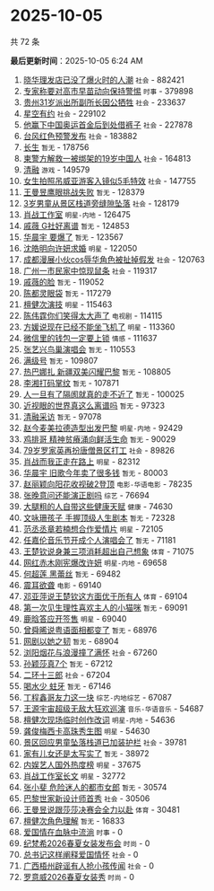 # 2025-10-05

共 72 条


<!-- BEGIN -->

**最后更新时间**：2025-10-05 6:24 AM
1. [晓华理发店已没了爆火时的人潮](https://m.weibo.cn/search?containerid=100103type%3D1%26t%3D10%26q%3D%23%E6%99%93%E5%8D%8E%E7%90%86%E5%8F%91%E5%BA%97%E5%B7%B2%E6%B2%A1%E4%BA%86%E7%88%86%E7%81%AB%E6%97%B6%E7%9A%84%E4%BA%BA%E6%BD%AE%23&stream_entry_id=31&isnewpage=1&extparam=seat%3D1%26q%3D%2523%25E6%2599%2593%25E5%258D%258E%25E7%2590%2586%25E5%258F%2591%25E5%25BA%2597%25E5%25B7%25B2%25E6%25B2%25A1%25E4%25BA%2586%25E7%2588%2586%25E7%2581%25AB%25E6%2597%25B6%25E7%259A%2584%25E4%25BA%25BA%25E6%25BD%25AE%2523%26realpos%3D1%26stream_entry_id%3D31%26pos%3D0%26flag%3D2%26filter_type%3Drealtimehot%26c_type%3D31%26lcate%3D5001%26band_rank%3D1%26cate%3D5001%26dgr%3D0%26display_time%3D1759595438%26pre_seqid%3D17595954389320236136401) `社会` - 882421
2. [专家称要对高市早苗动向保持警惕](https://m.weibo.cn/search?containerid=100103type%3D1%26t%3D10%26q%3D%23%E4%B8%93%E5%AE%B6%E7%A7%B0%E8%A6%81%E5%AF%B9%E9%AB%98%E5%B8%82%E6%97%A9%E8%8B%97%E5%8A%A8%E5%90%91%E4%BF%9D%E6%8C%81%E8%AD%A6%E6%83%95%23&stream_entry_id=31&isnewpage=1&extparam=seat%3D1%26q%3D%2523%25E4%25B8%2593%25E5%25AE%25B6%25E7%25A7%25B0%25E8%25A6%2581%25E5%25AF%25B9%25E9%25AB%2598%25E5%25B8%2582%25E6%2597%25A9%25E8%258B%2597%25E5%258A%25A8%25E5%2590%2591%25E4%25BF%259D%25E6%258C%2581%25E8%25AD%25A6%25E6%2583%2595%2523%26realpos%3D27%26stream_entry_id%3D31%26pos%3D27%26flag%3D0%26filter_type%3Drealtimehot%26c_type%3D31%26lcate%3D5001%26band_rank%3D27%26cate%3D5001%26dgr%3D0%26display_time%3D1759595438%26pre_seqid%3D17595954389320236136401) `时事` - 379898
3. [贵州31岁派出所副所长因公牺牲](https://m.weibo.cn/search?containerid=100103type%3D1%26t%3D10%26q%3D%23%E8%B4%B5%E5%B7%9E31%E5%B2%81%E6%B4%BE%E5%87%BA%E6%89%80%E5%89%AF%E6%89%80%E9%95%BF%E5%9B%A0%E5%85%AC%E7%89%BA%E7%89%B2%23&stream_entry_id=31&isnewpage=1&extparam=seat%3D1%26q%3D%2523%25E8%25B4%25B5%25E5%25B7%259E31%25E5%25B2%2581%25E6%25B4%25BE%25E5%2587%25BA%25E6%2589%2580%25E5%2589%25AF%25E6%2589%2580%25E9%2595%25BF%25E5%259B%25A0%25E5%2585%25AC%25E7%2589%25BA%25E7%2589%25B2%2523%26realpos%3D2%26stream_entry_id%3D31%26pos%3D1%26flag%3D0%26filter_type%3Drealtimehot%26c_type%3D31%26lcate%3D5001%26band_rank%3D2%26cate%3D5001%26dgr%3D0%26display_time%3D1759595438%26pre_seqid%3D17595954389320236136401) `社会` - 233637
4. [星空有约](https://m.weibo.cn/search?containerid=100103type%3D1%26t%3D10%26q%3D%23%E6%98%9F%E7%A9%BA%E6%9C%89%E7%BA%A6%23&stream_entry_id=31&isnewpage=1&extparam=seat%3D1%26q%3D%2523%25E6%2598%259F%25E7%25A9%25BA%25E6%259C%2589%25E7%25BA%25A6%2523%26realpos%3D3%26stream_entry_id%3D31%26pos%3D2%26flag%3D0%26filter_type%3Drealtimehot%26c_type%3D31%26lcate%3D5001%26band_rank%3D3%26cate%3D5001%26dgr%3D0%26display_time%3D1759595438%26pre_seqid%3D17595954389320236136401) `社会` - 229102
5. [他赢下中国奥运首金后到处借裤子](https://m.weibo.cn/search?containerid=100103type%3D1%26t%3D10%26q%3D%23%E4%BB%96%E8%B5%A2%E4%B8%8B%E4%B8%AD%E5%9B%BD%E5%A5%A5%E8%BF%90%E9%A6%96%E9%87%91%E5%90%8E%E5%88%B0%E5%A4%84%E5%80%9F%E8%A3%A4%E5%AD%90%23&stream_entry_id=31&isnewpage=1&extparam=seat%3D1%26q%3D%2523%25E4%25BB%2596%25E8%25B5%25A2%25E4%25B8%258B%25E4%25B8%25AD%25E5%259B%25BD%25E5%25A5%25A5%25E8%25BF%2590%25E9%25A6%2596%25E9%2587%2591%25E5%2590%258E%25E5%2588%25B0%25E5%25A4%2584%25E5%2580%259F%25E8%25A3%25A4%25E5%25AD%2590%2523%26realpos%3D4%26stream_entry_id%3D31%26pos%3D3%26flag%3D0%26filter_type%3Drealtimehot%26c_type%3D31%26lcate%3D5001%26band_rank%3D4%26cate%3D5001%26dgr%3D0%26display_time%3D1759595438%26pre_seqid%3D17595954389320236136401) `社会` - 227878
6. [台风红色预警发布](https://m.weibo.cn/search?containerid=100103type%3D1%26t%3D10%26q%3D%23%E5%8F%B0%E9%A3%8E%E7%BA%A2%E8%89%B2%E9%A2%84%E8%AD%A6%E5%8F%91%E5%B8%83%23&stream_entry_id=31&isnewpage=1&extparam=seat%3D1%26q%3D%2523%25E5%258F%25B0%25E9%25A3%258E%25E7%25BA%25A2%25E8%2589%25B2%25E9%25A2%2584%25E8%25AD%25A6%25E5%258F%2591%25E5%25B8%2583%2523%26realpos%3D5%26stream_entry_id%3D31%26pos%3D4%26flag%3D0%26filter_type%3Drealtimehot%26c_type%3D31%26lcate%3D5001%26band_rank%3D5%26cate%3D5001%26dgr%3D0%26display_time%3D1759595438%26pre_seqid%3D17595954389320236136401) `社会` - 183882
7. [长生](https://m.weibo.cn/search?containerid=100103type%3D1%26t%3D10%26q%3D%E9%95%BF%E7%94%9F&stream_entry_id=31&isnewpage=1&extparam=seat%3D1%26q%3D%25E9%2595%25BF%25E7%2594%259F%26realpos%3D6%26stream_entry_id%3D31%26pos%3D5%26flag%3D0%26filter_type%3Drealtimehot%26c_type%3D31%26lcate%3D5001%26band_rank%3D6%26cate%3D5001%26dgr%3D0%26display_time%3D1759595438%26pre_seqid%3D17595954389320236136401) `暂无` - 178756
8. [柬警方解救一被绑架的19岁中国人](https://m.weibo.cn/search?containerid=100103type%3D1%26t%3D10%26q%3D%23%E6%9F%AC%E8%AD%A6%E6%96%B9%E8%A7%A3%E6%95%91%E4%B8%80%E8%A2%AB%E7%BB%91%E6%9E%B6%E7%9A%8419%E5%B2%81%E4%B8%AD%E5%9B%BD%E4%BA%BA%23&stream_entry_id=31&isnewpage=1&extparam=seat%3D1%26pos%3D38%26filter_type%3Drealtimehot%26lcate%3D5001%26flag%3D1%26realpos%3D39%26cate%3D5001%26q%3D%2523%25E6%259F%25AC%25E8%25AD%25A6%25E6%2596%25B9%25E8%25A7%25A3%25E6%2595%2591%25E4%25B8%2580%25E8%25A2%25AB%25E7%25BB%2591%25E6%259E%25B6%25E7%259A%258419%25E5%25B2%2581%25E4%25B8%25AD%25E5%259B%25BD%25E4%25BA%25BA%2523%26c_type%3D31%26dgr%3D0%26stream_entry_id%3D31%26band_rank%3D39%26display_time%3D1759598513%26pre_seqid%3D17595985136300237203838) `社会` - 164813
9. [清融](https://m.weibo.cn/search?containerid=100103type%3D1%26t%3D10%26q%3D%E6%B8%85%E8%9E%8D&stream_entry_id=31&isnewpage=1&extparam=seat%3D1%26q%3D%25E6%25B8%2585%25E8%259E%258D%26realpos%3D7%26stream_entry_id%3D31%26pos%3D7%26flag%3D0%26filter_type%3Drealtimehot%26c_type%3D31%26lcate%3D5001%26band_rank%3D7%26cate%3D5001%26dgr%3D0%26display_time%3D1759595438%26pre_seqid%3D17595954389320236136401) `游戏` - 149579
10. [女生拍照吊威亚游客入镜似5毛特效](https://m.weibo.cn/search?containerid=100103type%3D1%26t%3D10%26q%3D%23%E5%A5%B3%E7%94%9F%E6%8B%8D%E7%85%A7%E5%90%8A%E5%A8%81%E4%BA%9A%E6%B8%B8%E5%AE%A2%E5%85%A5%E9%95%9C%E4%BC%BC5%E6%AF%9B%E7%89%B9%E6%95%88%23&stream_entry_id=31&isnewpage=1&extparam=seat%3D1%26q%3D%2523%25E5%25A5%25B3%25E7%2594%259F%25E6%258B%258D%25E7%2585%25A7%25E5%2590%258A%25E5%25A8%2581%25E4%25BA%259A%25E6%25B8%25B8%25E5%25AE%25A2%25E5%2585%25A5%25E9%2595%259C%25E4%25BC%25BC5%25E6%25AF%259B%25E7%2589%25B9%25E6%2595%2588%2523%26realpos%3D8%26stream_entry_id%3D31%26pos%3D8%26flag%3D0%26filter_type%3Drealtimehot%26c_type%3D31%26lcate%3D5001%26band_rank%3D8%26cate%3D5001%26dgr%3D0%26display_time%3D1759595438%26pre_seqid%3D17595954389320236136401) `社会` - 147755
11. [王曼昱鹰眼挑战失败](https://m.weibo.cn/search?containerid=100103type%3D1%26t%3D10%26q%3D%23%E7%8E%8B%E6%9B%BC%E6%98%B1%E9%B9%B0%E7%9C%BC%E6%8C%91%E6%88%98%E5%A4%B1%E8%B4%A5%23&stream_entry_id=31&isnewpage=1&extparam=seat%3D1%26q%3D%2523%25E7%258E%258B%25E6%259B%25BC%25E6%2598%25B1%25E9%25B9%25B0%25E7%259C%25BC%25E6%258C%2591%25E6%2588%2598%25E5%25A4%25B1%25E8%25B4%25A5%2523%26realpos%3D9%26stream_entry_id%3D31%26pos%3D9%26flag%3D0%26filter_type%3Drealtimehot%26c_type%3D31%26lcate%3D5001%26band_rank%3D9%26cate%3D5001%26dgr%3D0%26display_time%3D1759595438%26pre_seqid%3D17595954389320236136401) `暂无` - 128379
12. [3岁男童从景区栈道旁缝隙坠落](https://m.weibo.cn/search?containerid=100103type%3D1%26t%3D10%26q%3D%233%E5%B2%81%E7%94%B7%E7%AB%A5%E4%BB%8E%E6%99%AF%E5%8C%BA%E6%A0%88%E9%81%93%E6%97%81%E7%BC%9D%E9%9A%99%E5%9D%A0%E8%90%BD%23&stream_entry_id=31&isnewpage=1&extparam=seat%3D1%26q%3D%25233%25E5%25B2%2581%25E7%2594%25B7%25E7%25AB%25A5%25E4%25BB%258E%25E6%2599%25AF%25E5%258C%25BA%25E6%25A0%2588%25E9%2581%2593%25E6%2597%2581%25E7%25BC%259D%25E9%259A%2599%25E5%259D%25A0%25E8%2590%25BD%2523%26realpos%3D10%26stream_entry_id%3D31%26pos%3D10%26flag%3D0%26filter_type%3Drealtimehot%26c_type%3D31%26lcate%3D5001%26band_rank%3D10%26cate%3D5001%26dgr%3D0%26display_time%3D1759595438%26pre_seqid%3D17595954389320236136401) `社会` - 128179
13. [肖战工作室](https://m.weibo.cn/search?containerid=100103type%3D1%26t%3D10%26q%3D%E8%82%96%E6%88%98%E5%B7%A5%E4%BD%9C%E5%AE%A4&stream_entry_id=31&isnewpage=1&extparam=seat%3D1%26q%3D%25E8%2582%2596%25E6%2588%2598%25E5%25B7%25A5%25E4%25BD%259C%25E5%25AE%25A4%26realpos%3D11%26stream_entry_id%3D31%26pos%3D11%26flag%3D1%26filter_type%3Drealtimehot%26c_type%3D31%26lcate%3D5001%26band_rank%3D11%26cate%3D5001%26dgr%3D0%26display_time%3D1759595438%26pre_seqid%3D17595954389320236136401) `明星-内地` - 126475
14. [戚薇 G社好离谱](https://m.weibo.cn/search?containerid=100103type%3D1%26t%3D10%26q%3D%E6%88%9A%E8%96%87+G%E7%A4%BE%E5%A5%BD%E7%A6%BB%E8%B0%B1&stream_entry_id=31&isnewpage=1&extparam=seat%3D1%26q%3D%25E6%2588%259A%25E8%2596%2587%2520G%25E7%25A4%25BE%25E5%25A5%25BD%25E7%25A6%25BB%25E8%25B0%25B1%26realpos%3D12%26stream_entry_id%3D31%26pos%3D12%26flag%3D2%26filter_type%3Drealtimehot%26c_type%3D31%26lcate%3D5001%26band_rank%3D12%26cate%3D5001%26dgr%3D0%26display_time%3D1759595438%26pre_seqid%3D17595954389320236136401) `暂无` - 124853
15. [华晨宇 要爆了](https://m.weibo.cn/search?containerid=100103type%3D1%26t%3D10%26q%3D%E5%8D%8E%E6%99%A8%E5%AE%87+%E8%A6%81%E7%88%86%E4%BA%86&stream_entry_id=31&isnewpage=1&extparam=seat%3D1%26q%3D%25E5%258D%258E%25E6%2599%25A8%25E5%25AE%2587%2520%25E8%25A6%2581%25E7%2588%2586%25E4%25BA%2586%26realpos%3D13%26stream_entry_id%3D31%26pos%3D13%26flag%3D2%26filter_type%3Drealtimehot%26c_type%3D31%26lcate%3D5001%26band_rank%3D13%26cate%3D5001%26dgr%3D0%26display_time%3D1759595438%26pre_seqid%3D17595954389320236136401) `暂无` - 123567
16. [沈皓明向许妍求婚](https://m.weibo.cn/search?containerid=100103type%3D1%26t%3D10%26q%3D%23%E6%B2%88%E7%9A%93%E6%98%8E%E5%90%91%E8%AE%B8%E5%A6%8D%E6%B1%82%E5%A9%9A%23&stream_entry_id=31&isnewpage=1&extparam=seat%3D1%26q%3D%2523%25E6%25B2%2588%25E7%259A%2593%25E6%2598%258E%25E5%2590%2591%25E8%25AE%25B8%25E5%25A6%258D%25E6%25B1%2582%25E5%25A9%259A%2523%26realpos%3D14%26stream_entry_id%3D31%26pos%3D14%26flag%3D2%26filter_type%3Drealtimehot%26c_type%3D31%26lcate%3D5001%26band_rank%3D14%26cate%3D5001%26dgr%3D0%26display_time%3D1759595438%26pre_seqid%3D17595954389320236136401) `明星` - 122050
17. [成都漫展小伙cos辱华角色被扯掉假发](https://m.weibo.cn/search?containerid=100103type%3D1%26t%3D10%26q%3D%23%E6%88%90%E9%83%BD%E6%BC%AB%E5%B1%95%E5%B0%8F%E4%BC%99cos%E8%BE%B1%E5%8D%8E%E8%A7%92%E8%89%B2%E8%A2%AB%E6%89%AF%E6%8E%89%E5%81%87%E5%8F%91%23&stream_entry_id=31&isnewpage=1&extparam=seat%3D1%26q%3D%2523%25E6%2588%2590%25E9%2583%25BD%25E6%25BC%25AB%25E5%25B1%2595%25E5%25B0%258F%25E4%25BC%2599cos%25E8%25BE%25B1%25E5%258D%258E%25E8%25A7%2592%25E8%2589%25B2%25E8%25A2%25AB%25E6%2589%25AF%25E6%258E%2589%25E5%2581%2587%25E5%258F%2591%2523%26realpos%3D15%26stream_entry_id%3D31%26pos%3D15%26flag%3D1%26filter_type%3Drealtimehot%26c_type%3D31%26lcate%3D5001%26band_rank%3D15%26cate%3D5001%26dgr%3D0%26display_time%3D1759595438%26pre_seqid%3D17595954389320236136401) `社会` - 120763
18. [广州一市民家中惊现鼠条](https://m.weibo.cn/search?containerid=100103type%3D1%26t%3D10%26q%3D%23%E5%B9%BF%E5%B7%9E%E4%B8%80%E5%B8%82%E6%B0%91%E5%AE%B6%E4%B8%AD%E6%83%8A%E7%8E%B0%E9%BC%A0%E6%9D%A1%23&stream_entry_id=31&isnewpage=1&extparam=seat%3D1%26q%3D%2523%25E5%25B9%25BF%25E5%25B7%259E%25E4%25B8%2580%25E5%25B8%2582%25E6%25B0%2591%25E5%25AE%25B6%25E4%25B8%25AD%25E6%2583%258A%25E7%258E%25B0%25E9%25BC%25A0%25E6%259D%25A1%2523%26realpos%3D16%26stream_entry_id%3D31%26pos%3D16%26flag%3D2%26filter_type%3Drealtimehot%26c_type%3D31%26lcate%3D5001%26band_rank%3D16%26cate%3D5001%26dgr%3D0%26display_time%3D1759595438%26pre_seqid%3D17595954389320236136401) `社会` - 119317
19. [戚薇的脸](https://m.weibo.cn/search?containerid=100103type%3D1%26t%3D10%26q%3D%E6%88%9A%E8%96%87%E7%9A%84%E8%84%B8&stream_entry_id=31&isnewpage=1&extparam=seat%3D1%26q%3D%25E6%2588%259A%25E8%2596%2587%25E7%259A%2584%25E8%2584%25B8%26realpos%3D17%26stream_entry_id%3D31%26pos%3D17%26flag%3D1%26filter_type%3Drealtimehot%26c_type%3D31%26lcate%3D5001%26band_rank%3D17%26cate%3D5001%26dgr%3D0%26display_time%3D1759595438%26pre_seqid%3D17595954389320236136401) `暂无` - 119052
20. [陈都灵眼袋](https://m.weibo.cn/search?containerid=100103type%3D1%26t%3D10%26q%3D%E9%99%88%E9%83%BD%E7%81%B5%E7%9C%BC%E8%A2%8B&stream_entry_id=31&isnewpage=1&extparam=seat%3D1%26q%3D%25E9%2599%2588%25E9%2583%25BD%25E7%2581%25B5%25E7%259C%25BC%25E8%25A2%258B%26realpos%3D18%26stream_entry_id%3D31%26pos%3D18%26flag%3D2%26filter_type%3Drealtimehot%26c_type%3D31%26lcate%3D5001%26band_rank%3D18%26cate%3D5001%26dgr%3D0%26display_time%3D1759595438%26pre_seqid%3D17595954389320236136401) `暂无` - 117279
21. [檀健次演技](https://m.weibo.cn/search?containerid=100103type%3D1%26t%3D10%26q%3D%E6%AA%80%E5%81%A5%E6%AC%A1%E6%BC%94%E6%8A%80&stream_entry_id=31&isnewpage=1&extparam=seat%3D1%26q%3D%25E6%25AA%2580%25E5%2581%25A5%25E6%25AC%25A1%25E6%25BC%2594%25E6%258A%2580%26realpos%3D19%26stream_entry_id%3D31%26pos%3D19%26flag%3D1%26filter_type%3Drealtimehot%26c_type%3D31%26lcate%3D5001%26band_rank%3D19%26cate%3D5001%26dgr%3D0%26display_time%3D1759595438%26pre_seqid%3D17595954389320236136401) `明星` - 115463
22. [陈伟霆你们笑得太大声了](https://m.weibo.cn/search?containerid=100103type%3D1%26t%3D10%26q%3D%23%E9%99%88%E4%BC%9F%E9%9C%86%E4%BD%A0%E4%BB%AC%E7%AC%91%E5%BE%97%E5%A4%AA%E5%A4%A7%E5%A3%B0%E4%BA%86%23&stream_entry_id=31&isnewpage=1&extparam=seat%3D1%26q%3D%2523%25E9%2599%2588%25E4%25BC%259F%25E9%259C%2586%25E4%25BD%25A0%25E4%25BB%25AC%25E7%25AC%2591%25E5%25BE%2597%25E5%25A4%25AA%25E5%25A4%25A7%25E5%25A3%25B0%25E4%25BA%2586%2523%26realpos%3D20%26stream_entry_id%3D31%26pos%3D20%26flag%3D2%26filter_type%3Drealtimehot%26c_type%3D31%26lcate%3D5001%26band_rank%3D20%26cate%3D5001%26dgr%3D0%26display_time%3D1759595438%26pre_seqid%3D17595954389320236136401) `电视剧` - 114115
23. [方媛说现在已经不能坐飞机了](https://m.weibo.cn/search?containerid=100103type%3D1%26t%3D10%26q%3D%23%E6%96%B9%E5%AA%9B%E8%AF%B4%E7%8E%B0%E5%9C%A8%E5%B7%B2%E7%BB%8F%E4%B8%8D%E8%83%BD%E5%9D%90%E9%A3%9E%E6%9C%BA%E4%BA%86%23&stream_entry_id=31&isnewpage=1&extparam=seat%3D1%26q%3D%2523%25E6%2596%25B9%25E5%25AA%259B%25E8%25AF%25B4%25E7%258E%25B0%25E5%259C%25A8%25E5%25B7%25B2%25E7%25BB%258F%25E4%25B8%258D%25E8%2583%25BD%25E5%259D%2590%25E9%25A3%259E%25E6%259C%25BA%25E4%25BA%2586%2523%26realpos%3D21%26stream_entry_id%3D31%26pos%3D21%26flag%3D2%26filter_type%3Drealtimehot%26c_type%3D31%26lcate%3D5001%26band_rank%3D21%26cate%3D5001%26dgr%3D0%26display_time%3D1759595438%26pre_seqid%3D17595954389320236136401) `明星` - 113360
24. [微信里的钱包一定要上锁](https://m.weibo.cn/search?containerid=100103type%3D1%26t%3D10%26q%3D%E5%BE%AE%E4%BF%A1%E9%87%8C%E7%9A%84%E9%92%B1%E5%8C%85%E4%B8%80%E5%AE%9A%E8%A6%81%E4%B8%8A%E9%94%81&stream_entry_id=31&isnewpage=1&extparam=seat%3D1%26q%3D%25E5%25BE%25AE%25E4%25BF%25A1%25E9%2587%258C%25E7%259A%2584%25E9%2592%25B1%25E5%258C%2585%25E4%25B8%2580%25E5%25AE%259A%25E8%25A6%2581%25E4%25B8%258A%25E9%2594%2581%26realpos%3D22%26stream_entry_id%3D31%26pos%3D22%26flag%3D2%26filter_type%3Drealtimehot%26c_type%3D31%26lcate%3D5001%26band_rank%3D22%26cate%3D5001%26dgr%3D0%26display_time%3D1759595438%26pre_seqid%3D17595954389320236136401) `情感` - 111637
25. [张艺兴鸟巢演唱会](https://m.weibo.cn/search?containerid=100103type%3D1%26t%3D10%26q%3D%23%E5%BC%A0%E8%89%BA%E5%85%B4%E9%B8%9F%E5%B7%A2%E6%BC%94%E5%94%B1%E4%BC%9A%23&stream_entry_id=31&isnewpage=1&extparam=seat%3D1%26q%3D%2523%25E5%25BC%25A0%25E8%2589%25BA%25E5%2585%25B4%25E9%25B8%259F%25E5%25B7%25A2%25E6%25BC%2594%25E5%2594%25B1%25E4%25BC%259A%2523%26realpos%3D23%26stream_entry_id%3D31%26pos%3D23%26flag%3D1%26filter_type%3Drealtimehot%26c_type%3D31%26lcate%3D5001%26band_rank%3D23%26cate%3D5001%26dgr%3D0%26display_time%3D1759595438%26pre_seqid%3D17595954389320236136401) `暂无` - 110553
26. [满级号](https://m.weibo.cn/search?containerid=100103type%3D1%26t%3D10%26q%3D%E6%BB%A1%E7%BA%A7%E5%8F%B7&stream_entry_id=31&isnewpage=1&extparam=seat%3D1%26q%3D%25E6%25BB%25A1%25E7%25BA%25A7%25E5%258F%25B7%26realpos%3D24%26stream_entry_id%3D31%26pos%3D24%26flag%3D0%26filter_type%3Drealtimehot%26c_type%3D31%26lcate%3D5001%26band_rank%3D24%26cate%3D5001%26dgr%3D0%26display_time%3D1759595438%26pre_seqid%3D17595954389320236136401) `暂无` - 109807
27. [热巴娜扎 新疆双美闪耀巴黎](https://m.weibo.cn/search?containerid=100103type%3D1%26t%3D10%26q%3D%E7%83%AD%E5%B7%B4%E5%A8%9C%E6%89%8E+%E6%96%B0%E7%96%86%E5%8F%8C%E7%BE%8E%E9%97%AA%E8%80%80%E5%B7%B4%E9%BB%8E&stream_entry_id=31&isnewpage=1&extparam=seat%3D1%26q%3D%25E7%2583%25AD%25E5%25B7%25B4%25E5%25A8%259C%25E6%2589%258E%2520%25E6%2596%25B0%25E7%2596%2586%25E5%258F%258C%25E7%25BE%258E%25E9%2597%25AA%25E8%2580%2580%25E5%25B7%25B4%25E9%25BB%258E%26realpos%3D25%26stream_entry_id%3D31%26pos%3D25%26flag%3D0%26filter_type%3Drealtimehot%26c_type%3D31%26lcate%3D5001%26band_rank%3D25%26cate%3D5001%26dgr%3D0%26display_time%3D1759595438%26pre_seqid%3D17595954389320236136401) `暂无` - 108805
28. [李湘打码掌纹](https://m.weibo.cn/search?containerid=100103type%3D1%26t%3D10%26q%3D%23%E6%9D%8E%E6%B9%98%E6%89%93%E7%A0%81%E6%8E%8C%E7%BA%B9%23&stream_entry_id=31&isnewpage=1&extparam=seat%3D1%26q%3D%2523%25E6%259D%258E%25E6%25B9%2598%25E6%2589%2593%25E7%25A0%2581%25E6%258E%258C%25E7%25BA%25B9%2523%26realpos%3D26%26stream_entry_id%3D31%26pos%3D26%26flag%3D0%26filter_type%3Drealtimehot%26c_type%3D31%26lcate%3D5001%26band_rank%3D26%26cate%3D5001%26dgr%3D0%26display_time%3D1759595438%26pre_seqid%3D17595954389320236136401) `暂无` - 107871
29. [人一旦有了隔阂就真的走不近了](https://m.weibo.cn/search?containerid=100103type%3D1%26t%3D10%26q%3D%E4%BA%BA%E4%B8%80%E6%97%A6%E6%9C%89%E4%BA%86%E9%9A%94%E9%98%82%E5%B0%B1%E7%9C%9F%E7%9A%84%E8%B5%B0%E4%B8%8D%E8%BF%91%E4%BA%86&stream_entry_id=31&isnewpage=1&extparam=seat%3D1%26q%3D%25E4%25BA%25BA%25E4%25B8%2580%25E6%2597%25A6%25E6%259C%2589%25E4%25BA%2586%25E9%259A%2594%25E9%2598%2582%25E5%25B0%25B1%25E7%259C%259F%25E7%259A%2584%25E8%25B5%25B0%25E4%25B8%258D%25E8%25BF%2591%25E4%25BA%2586%26realpos%3D28%26stream_entry_id%3D31%26pos%3D28%26flag%3D0%26filter_type%3Drealtimehot%26c_type%3D31%26lcate%3D5001%26band_rank%3D28%26cate%3D5001%26dgr%3D0%26display_time%3D1759595438%26pre_seqid%3D17595954389320236136401) `暂无` - 100025
30. [近视眼的世界真这么离谱吗](https://m.weibo.cn/search?containerid=100103type%3D1%26t%3D10%26q%3D%E8%BF%91%E8%A7%86%E7%9C%BC%E7%9A%84%E4%B8%96%E7%95%8C%E7%9C%9F%E8%BF%99%E4%B9%88%E7%A6%BB%E8%B0%B1%E5%90%97&stream_entry_id=31&isnewpage=1&extparam=seat%3D1%26q%3D%25E8%25BF%2591%25E8%25A7%2586%25E7%259C%25BC%25E7%259A%2584%25E4%25B8%2596%25E7%2595%258C%25E7%259C%259F%25E8%25BF%2599%25E4%25B9%2588%25E7%25A6%25BB%25E8%25B0%25B1%25E5%2590%2597%26realpos%3D29%26stream_entry_id%3D31%26pos%3D29%26flag%3D1%26filter_type%3Drealtimehot%26c_type%3D31%26lcate%3D5001%26band_rank%3D29%26cate%3D5001%26dgr%3D0%26display_time%3D1759595438%26pre_seqid%3D17595954389320236136401) `暂无` - 97323
31. [清融采访](https://m.weibo.cn/search?containerid=100103type%3D1%26t%3D10%26q%3D%E6%B8%85%E8%9E%8D%E9%87%87%E8%AE%BF&stream_entry_id=31&isnewpage=1&extparam=seat%3D1%26q%3D%25E6%25B8%2585%25E8%259E%258D%25E9%2587%2587%25E8%25AE%25BF%26realpos%3D30%26stream_entry_id%3D31%26pos%3D30%26flag%3D0%26filter_type%3Drealtimehot%26c_type%3D31%26lcate%3D5001%26band_rank%3D30%26cate%3D5001%26dgr%3D0%26display_time%3D1759595438%26pre_seqid%3D17595954389320236136401) `暂无` - 97078
32. [赵今麦美拉德造型出发巴黎](https://m.weibo.cn/search?containerid=100103type%3D1%26t%3D10%26q%3D%23%E8%B5%B5%E4%BB%8A%E9%BA%A6%E7%BE%8E%E6%8B%89%E5%BE%B7%E9%80%A0%E5%9E%8B%E5%87%BA%E5%8F%91%E5%B7%B4%E9%BB%8E%23&stream_entry_id=31&isnewpage=1&extparam=seat%3D1%26q%3D%2523%25E8%25B5%25B5%25E4%25BB%258A%25E9%25BA%25A6%25E7%25BE%258E%25E6%258B%2589%25E5%25BE%25B7%25E9%2580%25A0%25E5%259E%258B%25E5%2587%25BA%25E5%258F%2591%25E5%25B7%25B4%25E9%25BB%258E%2523%26realpos%3D31%26stream_entry_id%3D31%26pos%3D31%26flag%3D1%26filter_type%3Drealtimehot%26c_type%3D31%26lcate%3D5001%26band_rank%3D31%26cate%3D5001%26dgr%3D0%26display_time%3D1759595438%26pre_seqid%3D17595954389320236136401) `明星-内地` - 92429
33. [鸡排哥 精神贫瘠涌向鲜活生命](https://m.weibo.cn/search?containerid=100103type%3D1%26t%3D10%26q%3D%E9%B8%A1%E6%8E%92%E5%93%A5+%E7%B2%BE%E7%A5%9E%E8%B4%AB%E7%98%A0%E6%B6%8C%E5%90%91%E9%B2%9C%E6%B4%BB%E7%94%9F%E5%91%BD&stream_entry_id=31&isnewpage=1&extparam=seat%3D1%26q%3D%25E9%25B8%25A1%25E6%258E%2592%25E5%2593%25A5%2520%25E7%25B2%25BE%25E7%25A5%259E%25E8%25B4%25AB%25E7%2598%25A0%25E6%25B6%258C%25E5%2590%2591%25E9%25B2%259C%25E6%25B4%25BB%25E7%2594%259F%25E5%2591%25BD%26realpos%3D32%26stream_entry_id%3D31%26pos%3D32%26flag%3D0%26filter_type%3Drealtimehot%26c_type%3D31%26lcate%3D5001%26band_rank%3D32%26cate%3D5001%26dgr%3D0%26display_time%3D1759595438%26pre_seqid%3D17595954389320236136401) `暂无` - 90029
34. [79岁罗家英再扮唐僧景区打工](https://m.weibo.cn/search?containerid=100103type%3D1%26t%3D10%26q%3D%2379%E5%B2%81%E7%BD%97%E5%AE%B6%E8%8B%B1%E5%86%8D%E6%89%AE%E5%94%90%E5%83%A7%E6%99%AF%E5%8C%BA%E6%89%93%E5%B7%A5%23&stream_entry_id=31&isnewpage=1&extparam=seat%3D1%26q%3D%252379%25E5%25B2%2581%25E7%25BD%2597%25E5%25AE%25B6%25E8%258B%25B1%25E5%2586%258D%25E6%2589%25AE%25E5%2594%2590%25E5%2583%25A7%25E6%2599%25AF%25E5%258C%25BA%25E6%2589%2593%25E5%25B7%25A5%2523%26realpos%3D33%26stream_entry_id%3D31%26pos%3D33%26flag%3D1%26filter_type%3Drealtimehot%26c_type%3D31%26lcate%3D5001%26band_rank%3D33%26cate%3D5001%26dgr%3D0%26display_time%3D1759595438%26pre_seqid%3D17595954389320236136401) `社会` - 89826
35. [肖战而我正走在路上](https://m.weibo.cn/search?containerid=100103type%3D1%26t%3D10%26q%3D%23%E8%82%96%E6%88%98%E8%80%8C%E6%88%91%E6%AD%A3%E8%B5%B0%E5%9C%A8%E8%B7%AF%E4%B8%8A%23&stream_entry_id=31&isnewpage=1&extparam=seat%3D1%26pos%3D15%26filter_type%3Drealtimehot%26lcate%3D5001%26flag%3D1%26realpos%3D16%26cate%3D5001%26q%3D%2523%25E8%2582%2596%25E6%2588%2598%25E8%2580%258C%25E6%2588%2591%25E6%25AD%25A3%25E8%25B5%25B0%25E5%259C%25A8%25E8%25B7%25AF%25E4%25B8%258A%2523%26c_type%3D31%26dgr%3D0%26stream_entry_id%3D31%26band_rank%3D16%26display_time%3D1759598513%26pre_seqid%3D17595985136300237203838) `明星` - 82312
36. [华晨宇 旧歌今年卖了很多钱](https://m.weibo.cn/search?containerid=100103type%3D1%26t%3D10%26q%3D%E5%8D%8E%E6%99%A8%E5%AE%87+%E6%97%A7%E6%AD%8C%E4%BB%8A%E5%B9%B4%E5%8D%96%E4%BA%86%E5%BE%88%E5%A4%9A%E9%92%B1&stream_entry_id=31&isnewpage=1&extparam=seat%3D1%26q%3D%25E5%258D%258E%25E6%2599%25A8%25E5%25AE%2587%2520%25E6%2597%25A7%25E6%25AD%258C%25E4%25BB%258A%25E5%25B9%25B4%25E5%258D%2596%25E4%25BA%2586%25E5%25BE%2588%25E5%25A4%259A%25E9%2592%25B1%26realpos%3D34%26stream_entry_id%3D31%26pos%3D34%26flag%3D0%26filter_type%3Drealtimehot%26c_type%3D31%26lcate%3D5001%26band_rank%3D34%26cate%3D5001%26dgr%3D0%26display_time%3D1759595438%26pre_seqid%3D17595954389320236136401) `暂无` - 80003
37. [赵丽颖向阳花收视破2登顶](https://m.weibo.cn/search?containerid=100103type%3D1%26t%3D10%26q%3D%23%E8%B5%B5%E4%B8%BD%E9%A2%96%E5%90%91%E9%98%B3%E8%8A%B1%E6%94%B6%E8%A7%86%E7%A0%B42%E7%99%BB%E9%A1%B6%23&stream_entry_id=31&isnewpage=1&extparam=seat%3D1%26q%3D%2523%25E8%25B5%25B5%25E4%25B8%25BD%25E9%25A2%2596%25E5%2590%2591%25E9%2598%25B3%25E8%258A%25B1%25E6%2594%25B6%25E8%25A7%2586%25E7%25A0%25B42%25E7%2599%25BB%25E9%25A1%25B6%2523%26realpos%3D35%26stream_entry_id%3D31%26pos%3D35%26flag%3D0%26filter_type%3Drealtimehot%26c_type%3D31%26lcate%3D5001%26band_rank%3D35%26cate%3D5001%26dgr%3D0%26display_time%3D1759595438%26pre_seqid%3D17595954389320236136401) `电影-华语电影` - 78235
38. [张晚意问还能演正剧吗](https://m.weibo.cn/search?containerid=100103type%3D1%26t%3D10%26q%3D%23%E5%BC%A0%E6%99%9A%E6%84%8F%E9%97%AE%E8%BF%98%E8%83%BD%E6%BC%94%E6%AD%A3%E5%89%A7%E5%90%97%23&stream_entry_id=31&isnewpage=1&extparam=seat%3D1%26pos%3D23%26filter_type%3Drealtimehot%26lcate%3D5001%26flag%3D1%26realpos%3D24%26cate%3D5001%26q%3D%2523%25E5%25BC%25A0%25E6%2599%259A%25E6%2584%258F%25E9%2597%25AE%25E8%25BF%2598%25E8%2583%25BD%25E6%25BC%2594%25E6%25AD%25A3%25E5%2589%25A7%25E5%2590%2597%2523%26c_type%3D31%26dgr%3D0%26stream_entry_id%3D31%26band_rank%3D24%26display_time%3D1759598513%26pre_seqid%3D17595985136300237203838) `综艺` - 76694
39. [大腿粗的人自带这些健康天赋](https://m.weibo.cn/search?containerid=100103type%3D1%26t%3D10%26q%3D%23%E5%A4%A7%E8%85%BF%E7%B2%97%E7%9A%84%E4%BA%BA%E8%87%AA%E5%B8%A6%E8%BF%99%E4%BA%9B%E5%81%A5%E5%BA%B7%E5%A4%A9%E8%B5%8B%23&stream_entry_id=31&isnewpage=1&extparam=seat%3D1%26q%3D%2523%25E5%25A4%25A7%25E8%2585%25BF%25E7%25B2%2597%25E7%259A%2584%25E4%25BA%25BA%25E8%2587%25AA%25E5%25B8%25A6%25E8%25BF%2599%25E4%25BA%259B%25E5%2581%25A5%25E5%25BA%25B7%25E5%25A4%25A9%25E8%25B5%258B%2523%26realpos%3D49%26stream_entry_id%3D31%26pos%3D49%26flag%3D1%26filter_type%3Drealtimehot%26c_type%3D31%26lcate%3D5001%26band_rank%3D49%26cate%3D5001%26dgr%3D0%26display_time%3D1759595438%26pre_seqid%3D17595954389320236136401) `健康` - 74630
40. [文咏珊孩子 手握顶级人生剧本](https://m.weibo.cn/search?containerid=100103type%3D1%26t%3D10%26q%3D%E6%96%87%E5%92%8F%E7%8F%8A%E5%AD%A9%E5%AD%90+%E6%89%8B%E6%8F%A1%E9%A1%B6%E7%BA%A7%E4%BA%BA%E7%94%9F%E5%89%A7%E6%9C%AC&stream_entry_id=31&isnewpage=1&extparam=seat%3D1%26q%3D%25E6%2596%2587%25E5%2592%258F%25E7%258F%258A%25E5%25AD%25A9%25E5%25AD%2590%2520%25E6%2589%258B%25E6%258F%25A1%25E9%25A1%25B6%25E7%25BA%25A7%25E4%25BA%25BA%25E7%2594%259F%25E5%2589%25A7%25E6%259C%25AC%26realpos%3D36%26stream_entry_id%3D31%26pos%3D36%26flag%3D0%26filter_type%3Drealtimehot%26c_type%3D31%26lcate%3D5001%26band_rank%3D36%26cate%3D5001%26dgr%3D0%26display_time%3D1759595438%26pre_seqid%3D17595954389320236136401) `暂无` - 72328
41. [范丞丞章若楠想合作爱情片](https://m.weibo.cn/search?containerid=100103type%3D1%26t%3D10%26q%3D%E8%8C%83%E4%B8%9E%E4%B8%9E%E7%AB%A0%E8%8B%A5%E6%A5%A0%E6%83%B3%E5%90%88%E4%BD%9C%E7%88%B1%E6%83%85%E7%89%87&stream_entry_id=31&isnewpage=1&extparam=seat%3D1%26q%3D%25E8%258C%2583%25E4%25B8%259E%25E4%25B8%259E%25E7%25AB%25A0%25E8%258B%25A5%25E6%25A5%25A0%25E6%2583%25B3%25E5%2590%2588%25E4%25BD%259C%25E7%2588%25B1%25E6%2583%2585%25E7%2589%2587%26realpos%3D37%26stream_entry_id%3D31%26pos%3D37%26flag%3D0%26filter_type%3Drealtimehot%26c_type%3D31%26lcate%3D5001%26band_rank%3D37%26cate%3D5001%26dgr%3D0%26display_time%3D1759595438%26pre_seqid%3D17595954389320236136401) `明星` - 72105
42. [任嘉伦音乐节开成个人演唱会了](https://m.weibo.cn/search?containerid=100103type%3D1%26t%3D10%26q%3D%E4%BB%BB%E5%98%89%E4%BC%A6%E9%9F%B3%E4%B9%90%E8%8A%82%E5%BC%80%E6%88%90%E4%B8%AA%E4%BA%BA%E6%BC%94%E5%94%B1%E4%BC%9A%E4%BA%86&stream_entry_id=31&isnewpage=1&extparam=seat%3D1%26q%3D%25E4%25BB%25BB%25E5%2598%2589%25E4%25BC%25A6%25E9%259F%25B3%25E4%25B9%2590%25E8%258A%2582%25E5%25BC%2580%25E6%2588%2590%25E4%25B8%25AA%25E4%25BA%25BA%25E6%25BC%2594%25E5%2594%25B1%25E4%25BC%259A%25E4%25BA%2586%26realpos%3D38%26stream_entry_id%3D31%26pos%3D38%26flag%3D1%26filter_type%3Drealtimehot%26c_type%3D31%26lcate%3D5001%26band_rank%3D38%26cate%3D5001%26dgr%3D0%26display_time%3D1759595438%26pre_seqid%3D17595954389320236136401) `暂无` - 71181
43. [王楚钦说身兼三项消耗超出自己想象](https://m.weibo.cn/search?containerid=100103type%3D1%26t%3D10%26q%3D%23%E7%8E%8B%E6%A5%9A%E9%92%A6%E8%AF%B4%E8%BA%AB%E5%85%BC%E4%B8%89%E9%A1%B9%E6%B6%88%E8%80%97%E8%B6%85%E5%87%BA%E8%87%AA%E5%B7%B1%E6%83%B3%E8%B1%A1%23&stream_entry_id=31&isnewpage=1&extparam=seat%3D1%26q%3D%2523%25E7%258E%258B%25E6%25A5%259A%25E9%2592%25A6%25E8%25AF%25B4%25E8%25BA%25AB%25E5%2585%25BC%25E4%25B8%2589%25E9%25A1%25B9%25E6%25B6%2588%25E8%2580%2597%25E8%25B6%2585%25E5%2587%25BA%25E8%2587%25AA%25E5%25B7%25B1%25E6%2583%25B3%25E8%25B1%25A1%2523%26realpos%3D39%26stream_entry_id%3D31%26pos%3D39%26flag%3D0%26filter_type%3Drealtimehot%26c_type%3D31%26lcate%3D5001%26band_rank%3D39%26cate%3D5001%26dgr%3D0%26display_time%3D1759595438%26pre_seqid%3D17595954389320236136401) `体育` - 71075
44. [网红赤木刚宪爆改许妍](https://m.weibo.cn/search?containerid=100103type%3D1%26t%3D10%26q%3D%23%E7%BD%91%E7%BA%A2%E8%B5%A4%E6%9C%A8%E5%88%9A%E5%AE%AA%E7%88%86%E6%94%B9%E8%AE%B8%E5%A6%8D%23&stream_entry_id=31&isnewpage=1&extparam=seat%3D1%26q%3D%2523%25E7%25BD%2591%25E7%25BA%25A2%25E8%25B5%25A4%25E6%259C%25A8%25E5%2588%259A%25E5%25AE%25AA%25E7%2588%2586%25E6%2594%25B9%25E8%25AE%25B8%25E5%25A6%258D%2523%26realpos%3D40%26stream_entry_id%3D31%26pos%3D40%26flag%3D0%26filter_type%3Drealtimehot%26c_type%3D31%26lcate%3D5001%26band_rank%3D40%26cate%3D5001%26dgr%3D0%26display_time%3D1759595438%26pre_seqid%3D17595954389320236136401) `明星-内地` - 69658
45. [何超莲 黑蕾丝](https://m.weibo.cn/search?containerid=100103type%3D1%26t%3D10%26q%3D%E4%BD%95%E8%B6%85%E8%8E%B2+%E9%BB%91%E8%95%BE%E4%B8%9D&stream_entry_id=31&isnewpage=1&extparam=seat%3D1%26pos%3D36%26filter_type%3Drealtimehot%26lcate%3D5001%26flag%3D0%26realpos%3D37%26cate%3D5001%26q%3D%25E4%25BD%2595%25E8%25B6%2585%25E8%258E%25B2%2520%25E9%25BB%2591%25E8%2595%25BE%25E4%25B8%259D%26c_type%3D31%26dgr%3D0%26stream_entry_id%3D31%26band_rank%3D37%26display_time%3D1759598513%26pre_seqid%3D17595985136300237203838) `暂无` - 69482
46. [震耳欲聋](https://m.weibo.cn/search?containerid=100103type%3D1%26t%3D10%26q%3D%E9%9C%87%E8%80%B3%E6%AC%B2%E8%81%8B&stream_entry_id=31&isnewpage=1&extparam=seat%3D1%26pos%3D43%26filter_type%3Drealtimehot%26lcate%3D5001%26flag%3D0%26realpos%3D44%26cate%3D5001%26q%3D%25E9%259C%2587%25E8%2580%25B3%25E6%25AC%25B2%25E8%2581%258B%26c_type%3D31%26dgr%3D0%26stream_entry_id%3D31%26band_rank%3D44%26display_time%3D1759598513%26pre_seqid%3D17595985136300237203838) `电影` - 69140
47. [邓亚萍说王楚钦这方面优于所有人](https://m.weibo.cn/search?containerid=100103type%3D1%26t%3D10%26q%3D%23%E9%82%93%E4%BA%9A%E8%90%8D%E8%AF%B4%E7%8E%8B%E6%A5%9A%E9%92%A6%E8%BF%99%E6%96%B9%E9%9D%A2%E4%BC%98%E4%BA%8E%E6%89%80%E6%9C%89%E4%BA%BA%23&stream_entry_id=31&isnewpage=1&extparam=seat%3D1%26q%3D%2523%25E9%2582%2593%25E4%25BA%259A%25E8%2590%258D%25E8%25AF%25B4%25E7%258E%258B%25E6%25A5%259A%25E9%2592%25A6%25E8%25BF%2599%25E6%2596%25B9%25E9%259D%25A2%25E4%25BC%2598%25E4%25BA%258E%25E6%2589%2580%25E6%259C%2589%25E4%25BA%25BA%2523%26realpos%3D50%26stream_entry_id%3D31%26pos%3D50%26flag%3D0%26filter_type%3Drealtimehot%26c_type%3D31%26lcate%3D5001%26band_rank%3D50%26cate%3D5001%26dgr%3D0%26display_time%3D1759595438%26pre_seqid%3D17595954389320236136401) `体育` - 69104
48. [第一次见生理性喜欢主人的小猫咪](https://m.weibo.cn/search?containerid=100103type%3D1%26t%3D10%26q%3D%E7%AC%AC%E4%B8%80%E6%AC%A1%E8%A7%81%E7%94%9F%E7%90%86%E6%80%A7%E5%96%9C%E6%AC%A2%E4%B8%BB%E4%BA%BA%E7%9A%84%E5%B0%8F%E7%8C%AB%E5%92%AA&stream_entry_id=31&isnewpage=1&extparam=seat%3D1%26pos%3D45%26filter_type%3Drealtimehot%26lcate%3D5001%26flag%3D0%26realpos%3D46%26cate%3D5001%26q%3D%25E7%25AC%25AC%25E4%25B8%2580%25E6%25AC%25A1%25E8%25A7%2581%25E7%2594%259F%25E7%2590%2586%25E6%2580%25A7%25E5%2596%259C%25E6%25AC%25A2%25E4%25B8%25BB%25E4%25BA%25BA%25E7%259A%2584%25E5%25B0%258F%25E7%258C%25AB%25E5%2592%25AA%26c_type%3D31%26dgr%3D0%26stream_entry_id%3D31%26band_rank%3D46%26display_time%3D1759598513%26pre_seqid%3D17595985136300237203838) `暂无` - 69091
49. [鹿晗答应开签售](https://m.weibo.cn/search?containerid=100103type%3D1%26t%3D10%26q%3D%23%E9%B9%BF%E6%99%97%E7%AD%94%E5%BA%94%E5%BC%80%E7%AD%BE%E5%94%AE%23&stream_entry_id=31&isnewpage=1&extparam=seat%3D1%26q%3D%2523%25E9%25B9%25BF%25E6%2599%2597%25E7%25AD%2594%25E5%25BA%2594%25E5%25BC%2580%25E7%25AD%25BE%25E5%2594%25AE%2523%26realpos%3D41%26stream_entry_id%3D31%26pos%3D41%26flag%3D0%26filter_type%3Drealtimehot%26c_type%3D31%26lcate%3D5001%26band_rank%3D41%26cate%3D5001%26dgr%3D0%26display_time%3D1759595438%26pre_seqid%3D17595954389320236136401) `明星` - 69040
50. [曾舜晞说粤语面相都变了](https://m.weibo.cn/search?containerid=100103type%3D1%26t%3D10%26q%3D%E6%9B%BE%E8%88%9C%E6%99%9E%E8%AF%B4%E7%B2%A4%E8%AF%AD%E9%9D%A2%E7%9B%B8%E9%83%BD%E5%8F%98%E4%BA%86&stream_entry_id=31&isnewpage=1&extparam=seat%3D1%26q%3D%25E6%259B%25BE%25E8%2588%259C%25E6%2599%259E%25E8%25AF%25B4%25E7%25B2%25A4%25E8%25AF%25AD%25E9%259D%25A2%25E7%259B%25B8%25E9%2583%25BD%25E5%258F%2598%25E4%25BA%2586%26realpos%3D42%26stream_entry_id%3D31%26pos%3D42%26flag%3D0%26filter_type%3Drealtimehot%26c_type%3D31%26lcate%3D5001%26band_rank%3D42%26cate%3D5001%26dgr%3D0%26display_time%3D1759595438%26pre_seqid%3D17595954389320236136401) `暂无` - 68976
51. [网剧以她之韧](https://m.weibo.cn/search?containerid=100103type%3D1%26t%3D10%26q%3D%23%E7%BD%91%E5%89%A7%E4%BB%A5%E5%A5%B9%E4%B9%8B%E9%9F%A7%23&stream_entry_id=31&isnewpage=1&extparam=seat%3D1%26q%3D%2523%25E7%25BD%2591%25E5%2589%25A7%25E4%25BB%25A5%25E5%25A5%25B9%25E4%25B9%258B%25E9%259F%25A7%2523%26realpos%3D47%26stream_entry_id%3D31%26pos%3D47%26flag%3D0%26filter_type%3Drealtimehot%26c_type%3D31%26lcate%3D5001%26band_rank%3D47%26cate%3D5001%26dgr%3D0%26display_time%3D1759595438%26pre_seqid%3D17595954389320236136401) `暂无` - 68904
52. [浏阳烟花与浪漫撞了满怀](https://m.weibo.cn/search?containerid=100103type%3D1%26t%3D10%26q%3D%23%E6%B5%8F%E9%98%B3%E7%83%9F%E8%8A%B1%E4%B8%8E%E6%B5%AA%E6%BC%AB%E6%92%9E%E4%BA%86%E6%BB%A1%E6%80%80%23&stream_entry_id=31&isnewpage=1&extparam=seat%3D1%26q%3D%2523%25E6%25B5%258F%25E9%2598%25B3%25E7%2583%259F%25E8%258A%25B1%25E4%25B8%258E%25E6%25B5%25AA%25E6%25BC%25AB%25E6%2592%259E%25E4%25BA%2586%25E6%25BB%25A1%25E6%2580%2580%2523%26realpos%3D43%26stream_entry_id%3D31%26pos%3D43%26flag%3D1%26filter_type%3Drealtimehot%26c_type%3D31%26lcate%3D5001%26band_rank%3D43%26cate%3D5001%26dgr%3D0%26display_time%3D1759595438%26pre_seqid%3D17595954389320236136401) `社会` - 67260
53. [孙颖莎真7个](https://m.weibo.cn/search?containerid=100103type%3D1%26t%3D10%26q%3D%E5%AD%99%E9%A2%96%E8%8E%8E%E7%9C%9F7%E4%B8%AA&stream_entry_id=31&isnewpage=1&extparam=seat%3D1%26q%3D%25E5%25AD%2599%25E9%25A2%2596%25E8%258E%258E%25E7%259C%259F7%25E4%25B8%25AA%26realpos%3D44%26stream_entry_id%3D31%26pos%3D44%26flag%3D0%26filter_type%3Drealtimehot%26c_type%3D31%26lcate%3D5001%26band_rank%3D44%26cate%3D5001%26dgr%3D0%26display_time%3D1759595438%26pre_seqid%3D17595954389320236136401) `暂无` - 67212
54. [二环十三郎](https://m.weibo.cn/search?containerid=100103type%3D1%26t%3D10%26q%3D%E4%BA%8C%E7%8E%AF%E5%8D%81%E4%B8%89%E9%83%8E&stream_entry_id=31&isnewpage=1&extparam=seat%3D1%26q%3D%25E4%25BA%258C%25E7%258E%25AF%25E5%258D%2581%25E4%25B8%2589%25E9%2583%258E%26realpos%3D45%26stream_entry_id%3D31%26pos%3D45%26flag%3D0%26filter_type%3Drealtimehot%26c_type%3D31%26lcate%3D5001%26band_rank%3D45%26cate%3D5001%26dgr%3D0%26display_time%3D1759595438%26pre_seqid%3D17595954389320236136401) `社会` - 67204
55. [喝水少 蛀牙](https://m.weibo.cn/search?containerid=100103type%3D1%26t%3D10%26q%3D%E5%96%9D%E6%B0%B4%E5%B0%91+%E8%9B%80%E7%89%99&stream_entry_id=31&isnewpage=1&extparam=seat%3D1%26q%3D%25E5%2596%259D%25E6%25B0%25B4%25E5%25B0%2591%2520%25E8%259B%2580%25E7%2589%2599%26realpos%3D46%26stream_entry_id%3D31%26pos%3D46%26flag%3D0%26filter_type%3Drealtimehot%26c_type%3D31%26lcate%3D5001%26band_rank%3D46%26cate%3D5001%26dgr%3D0%26display_time%3D1759595438%26pre_seqid%3D17595954389320236136401) `暂无` - 67146
56. [丁程鑫哥友力这一块](https://m.weibo.cn/search?containerid=100103type%3D1%26t%3D10%26q%3D%E4%B8%81%E7%A8%8B%E9%91%AB%E5%93%A5%E5%8F%8B%E5%8A%9B%E8%BF%99%E4%B8%80%E5%9D%97&stream_entry_id=31&isnewpage=1&extparam=seat%3D1%26q%3D%25E4%25B8%2581%25E7%25A8%258B%25E9%2591%25AB%25E5%2593%25A5%25E5%258F%258B%25E5%258A%259B%25E8%25BF%2599%25E4%25B8%2580%25E5%259D%2597%26realpos%3D48%26stream_entry_id%3D31%26pos%3D48%26flag%3D1%26filter_type%3Drealtimehot%26c_type%3D31%26lcate%3D5001%26band_rank%3D48%26cate%3D5001%26dgr%3D0%26display_time%3D1759595438%26pre_seqid%3D17595954389320236136401) `综艺-内地综艺` - 67087
57. [王源宇宙超级无敌大狂欢巡演](https://m.weibo.cn/search?containerid=100103type%3D1%26t%3D10%26q%3D%E7%8E%8B%E6%BA%90%E5%AE%87%E5%AE%99%E8%B6%85%E7%BA%A7%E6%97%A0%E6%95%8C%E5%A4%A7%E7%8B%82%E6%AC%A2%E5%B7%A1%E6%BC%94&stream_entry_id=31&isnewpage=1&extparam=seat%3D1%26stream_entry_id%3D31%26flag%3D1%26lcate%3D5001%26realpos%3D38%26q%3D%25E7%258E%258B%25E6%25BA%2590%25E5%25AE%2587%25E5%25AE%2599%25E8%25B6%2585%25E7%25BA%25A7%25E6%2597%25A0%25E6%2595%258C%25E5%25A4%25A7%25E7%258B%2582%25E6%25AC%25A2%25E5%25B7%25A1%25E6%25BC%2594%26band_rank%3D38%26c_type%3D31%26dgr%3D0%26cate%3D5001%26filter_type%3Drealtimehot%26pos%3D38%26display_time%3D1759602927%26pre_seqid%3D175960292700502382307132) `音乐-华语音乐` - 54687
58. [檀健次现场临时创作改词](https://m.weibo.cn/search?containerid=100103type%3D1%26t%3D10%26q%3D%E6%AA%80%E5%81%A5%E6%AC%A1%E7%8E%B0%E5%9C%BA%E4%B8%B4%E6%97%B6%E5%88%9B%E4%BD%9C%E6%94%B9%E8%AF%8D&stream_entry_id=31&isnewpage=1&extparam=seat%3D1%26stream_entry_id%3D31%26flag%3D1%26lcate%3D5001%26realpos%3D43%26q%3D%25E6%25AA%2580%25E5%2581%25A5%25E6%25AC%25A1%25E7%258E%25B0%25E5%259C%25BA%25E4%25B8%25B4%25E6%2597%25B6%25E5%2588%259B%25E4%25BD%259C%25E6%2594%25B9%25E8%25AF%258D%26band_rank%3D43%26c_type%3D31%26dgr%3D0%26cate%3D5001%26filter_type%3Drealtimehot%26pos%3D43%26display_time%3D1759602927%26pre_seqid%3D175960292700502382307132) `明星-内地` - 54636
59. [龚俊梅西卡高珠秀生图](https://m.weibo.cn/search?containerid=100103type%3D1%26t%3D10%26q%3D%23%E9%BE%9A%E4%BF%8A%E6%A2%85%E8%A5%BF%E5%8D%A1%E9%AB%98%E7%8F%A0%E7%A7%80%E7%94%9F%E5%9B%BE%23&stream_entry_id=31&isnewpage=1&extparam=seat%3D1%26stream_entry_id%3D31%26flag%3D1%26lcate%3D5001%26realpos%3D44%26q%3D%2523%25E9%25BE%259A%25E4%25BF%258A%25E6%25A2%2585%25E8%25A5%25BF%25E5%258D%25A1%25E9%25AB%2598%25E7%258F%25A0%25E7%25A7%2580%25E7%2594%259F%25E5%259B%25BE%2523%26band_rank%3D44%26c_type%3D31%26dgr%3D0%26cate%3D5001%26filter_type%3Drealtimehot%26pos%3D44%26display_time%3D1759602927%26pre_seqid%3D175960292700502382307132) `明星` - 54630
60. [景区回应男童坠落栈道已加装护栏](https://m.weibo.cn/search?containerid=100103type%3D1%26t%3D10%26q%3D%23%E6%99%AF%E5%8C%BA%E5%9B%9E%E5%BA%94%E7%94%B7%E7%AB%A5%E5%9D%A0%E8%90%BD%E6%A0%88%E9%81%93%E5%B7%B2%E5%8A%A0%E8%A3%85%E6%8A%A4%E6%A0%8F%23&stream_entry_id=31&isnewpage=1&extparam=seat%3D1%26stream_entry_id%3D31%26lcate%3D5001%26q%3D%2523%25E6%2599%25AF%25E5%258C%25BA%25E5%259B%259E%25E5%25BA%2594%25E7%2594%25B7%25E7%25AB%25A5%25E5%259D%25A0%25E8%2590%25BD%25E6%25A0%2588%25E9%2581%2593%25E5%25B7%25B2%25E5%258A%25A0%25E8%25A3%2585%25E6%258A%25A4%25E6%25A0%258F%2523%26filter_type%3Drealtimehot%26band_rank%3D40%26flag%3D1%26dgr%3D0%26realpos%3D40%26cate%3D5001%26pos%3D39%26c_type%3D31%26display_time%3D1759612960%26pre_seqid%3D17596129602310235421082) `社会` - 39781
61. [家有儿女还是太写实了](https://m.weibo.cn/search?containerid=100103type%3D1%26t%3D10%26q%3D%E5%AE%B6%E6%9C%89%E5%84%BF%E5%A5%B3%E8%BF%98%E6%98%AF%E5%A4%AA%E5%86%99%E5%AE%9E%E4%BA%86&stream_entry_id=31&isnewpage=1&extparam=seat%3D1%26stream_entry_id%3D31%26lcate%3D5001%26q%3D%25E5%25AE%25B6%25E6%259C%2589%25E5%2584%25BF%25E5%25A5%25B3%25E8%25BF%2598%25E6%2598%25AF%25E5%25A4%25AA%25E5%2586%2599%25E5%25AE%259E%25E4%25BA%2586%26filter_type%3Drealtimehot%26band_rank%3D22%26flag%3D1%26dgr%3D0%26realpos%3D22%26cate%3D5001%26pos%3D21%26c_type%3D31%26display_time%3D1759612960%26pre_seqid%3D17596129602310235421082) `暂无` - 38972
62. [内娱艺人国外热度榜](https://m.weibo.cn/search?containerid=100103type%3D1%26t%3D10%26q%3D%23%E5%86%85%E5%A8%B1%E8%89%BA%E4%BA%BA%E5%9B%BD%E5%A4%96%E7%83%AD%E5%BA%A6%E6%A6%9C%23&stream_entry_id=31&isnewpage=1&extparam=seat%3D1%26stream_entry_id%3D31%26lcate%3D5001%26q%3D%2523%25E5%2586%2585%25E5%25A8%25B1%25E8%2589%25BA%25E4%25BA%25BA%25E5%259B%25BD%25E5%25A4%2596%25E7%2583%25AD%25E5%25BA%25A6%25E6%25A6%259C%2523%26filter_type%3Drealtimehot%26band_rank%3D29%26flag%3D1%26dgr%3D0%26realpos%3D29%26cate%3D5001%26pos%3D28%26c_type%3D31%26display_time%3D1759612960%26pre_seqid%3D17596129602310235421082) `明星` - 37675
63. [肖战工作室长文](https://m.weibo.cn/search?containerid=100103type%3D1%26t%3D10%26q%3D%23%E8%82%96%E6%88%98%E5%B7%A5%E4%BD%9C%E5%AE%A4%E9%95%BF%E6%96%87%23&stream_entry_id=31&isnewpage=1&extparam=seat%3D1%26band_rank%3D25%26flag%3D1%26lcate%3D5001%26stream_entry_id%3D31%26c_type%3D31%26filter_type%3Drealtimehot%26pos%3D25%26q%3D%2523%25E8%2582%2596%25E6%2588%2598%25E5%25B7%25A5%25E4%25BD%259C%25E5%25AE%25A4%25E9%2595%25BF%25E6%2596%2587%2523%26dgr%3D0%26realpos%3D25%26cate%3D5001%26display_time%3D1759605630%26pre_seqid%3D17596056308530237067456) `明星` - 32772
64. [张小斐 危险迷人的都市女郎](https://m.weibo.cn/search?containerid=100103type%3D1%26t%3D10%26q%3D%E5%BC%A0%E5%B0%8F%E6%96%90+%E5%8D%B1%E9%99%A9%E8%BF%B7%E4%BA%BA%E7%9A%84%E9%83%BD%E5%B8%82%E5%A5%B3%E9%83%8E&stream_entry_id=31&isnewpage=1&extparam=seat%3D1%26band_rank%3D48%26flag%3D1%26lcate%3D5001%26stream_entry_id%3D31%26c_type%3D31%26filter_type%3Drealtimehot%26pos%3D48%26q%3D%25E5%25BC%25A0%25E5%25B0%258F%25E6%2596%2590%2520%25E5%258D%25B1%25E9%2599%25A9%25E8%25BF%25B7%25E4%25BA%25BA%25E7%259A%2584%25E9%2583%25BD%25E5%25B8%2582%25E5%25A5%25B3%25E9%2583%258E%26dgr%3D0%26realpos%3D48%26cate%3D5001%26display_time%3D1759605630%26pre_seqid%3D17596056308530237067456) `暂无` - 30574
65. [巴黎世家新设计师首秀](https://m.weibo.cn/search?containerid=100103type%3D1%26t%3D10%26q%3D%23%E5%B7%B4%E9%BB%8E%E4%B8%96%E5%AE%B6%E6%96%B0%E8%AE%BE%E8%AE%A1%E5%B8%88%E9%A6%96%E7%A7%80%23&stream_entry_id=31&isnewpage=1&extparam=seat%3D1%26band_rank%3D42%26flag%3D0%26lcate%3D5001%26stream_entry_id%3D31%26c_type%3D31%26filter_type%3Drealtimehot%26pos%3D42%26q%3D%2523%25E5%25B7%25B4%25E9%25BB%258E%25E4%25B8%2596%25E5%25AE%25B6%25E6%2596%25B0%25E8%25AE%25BE%25E8%25AE%25A1%25E5%25B8%2588%25E9%25A6%2596%25E7%25A7%2580%2523%26dgr%3D0%26realpos%3D42%26cate%3D5001%26display_time%3D1759605630%26pre_seqid%3D17596056308530237067456) `社会` - 30506
66. [王曼昱说跟莎莎决赛会全力以赴](https://m.weibo.cn/search?containerid=100103type%3D1%26t%3D10%26q%3D%23%E7%8E%8B%E6%9B%BC%E6%98%B1%E8%AF%B4%E8%B7%9F%E8%8E%8E%E8%8E%8E%E5%86%B3%E8%B5%9B%E4%BC%9A%E5%85%A8%E5%8A%9B%E4%BB%A5%E8%B5%B4%23&stream_entry_id=31&isnewpage=1&extparam=seat%3D1%26stream_entry_id%3D31%26lcate%3D5001%26realpos%3D40%26q%3D%2523%25E7%258E%258B%25E6%259B%25BC%25E6%2598%25B1%25E8%25AF%25B4%25E8%25B7%259F%25E8%258E%258E%25E8%258E%258E%25E5%2586%25B3%25E8%25B5%259B%25E4%25BC%259A%25E5%2585%25A8%25E5%258A%259B%25E4%25BB%25A5%25E8%25B5%25B4%2523%26dgr%3D0%26band_rank%3D40%26c_type%3D31%26flag%3D1%26cate%3D5001%26pos%3D40%26filter_type%3Drealtimehot%26display_time%3D1759609643%26pre_seqid%3D17596096438240235420314) `体育` - 30481
67. [檀健次角色理解](https://m.weibo.cn/search?containerid=100103type%3D1%26t%3D10%26q%3D%E6%AA%80%E5%81%A5%E6%AC%A1%E8%A7%92%E8%89%B2%E7%90%86%E8%A7%A3&stream_entry_id=31&isnewpage=1&extparam=seat%3D1%26stream_entry_id%3D31%26lcate%3D5001%26realpos%3D44%26q%3D%25E6%25AA%2580%25E5%2581%25A5%25E6%25AC%25A1%25E8%25A7%2592%25E8%2589%25B2%25E7%2590%2586%25E8%25A7%25A3%26dgr%3D0%26band_rank%3D44%26c_type%3D31%26flag%3D0%26cate%3D5001%26pos%3D44%26filter_type%3Drealtimehot%26display_time%3D1759609643%26pre_seqid%3D17596096438240235420314) `暂无` - 16833
68. [爱国情在血脉中流淌](https://m.weibo.cn/search?containerid=100103type%3D1%26t%3D10%26q%3D%23%E7%88%B1%E5%9B%BD%E6%83%85%E5%9C%A8%E8%A1%80%E8%84%89%E4%B8%AD%E6%B5%81%E6%B7%8C%23&stream_entry_id=51&isnewpage=1&extparam=seat%3D1%26q%3D%2523%25E7%2588%25B1%25E5%259B%25BD%25E6%2583%2585%25E5%259C%25A8%25E8%25A1%2580%25E8%2584%2589%25E4%25B8%25AD%25E6%25B5%2581%25E6%25B7%258C%2523%26filter_type%3Drealtimehot%26stream_entry_id%3D51%26c_type%3D51%26pos%3D0%26cate%3D10103%26dgr%3D0%26display_time%3D1759595438%26pre_seqid%3D17595954389320236136401) `时事` - 0
69. [纪梵希2026春夏女装发布会](https://m.weibo.cn/search?containerid=100103type%3D1%26t%3D296%26q%3D%23%E6%B2%B7%E9%92%B8%E6%88%9F%E5%B9%A1%E7%83%AF%23&hide_search_bar=1&replace_title=+) `时尚` - 0
70. [总书记这样阐释爱国情怀](https://m.weibo.cn/search?containerid=100103type%3D1%26t%3D10%26q%3D%23%E6%80%BB%E4%B9%A6%E8%AE%B0%E8%BF%99%E6%A0%B7%E9%98%90%E9%87%8A%E7%88%B1%E5%9B%BD%E6%83%85%E6%80%80%23&stream_entry_id=51&isnewpage=1&extparam=seat%3D1%26pos%3D0%26cate%3D10103%26q%3D%2523%25E6%2580%25BB%25E4%25B9%25A6%25E8%25AE%25B0%25E8%25BF%2599%25E6%25A0%25B7%25E9%2598%2590%25E9%2587%258A%25E7%2588%25B1%25E5%259B%25BD%25E6%2583%2585%25E6%2580%2580%2523%26filter_type%3Drealtimehot%26dgr%3D0%26stream_entry_id%3D51%26c_type%3D51%26display_time%3D1759598513%26pre_seqid%3D17595985136300237203838) `社会` - 0
71. [广西梧州辟谣有人抢小孩传闻](https://m.weibo.cn/search?containerid=100103type%3D1%26t%3D10%26q%3D%23%E5%B9%BF%E8%A5%BF%E6%A2%A7%E5%B7%9E%E8%BE%9F%E8%B0%A3%E6%9C%89%E4%BA%BA%E6%8A%A2%E5%B0%8F%E5%AD%A9%E4%BC%A0%E9%97%BB%23&stream_entry_id=31&isnewpage=1&extparam=seat%3D1%26stream_entry_id%3D31%26lcate%3D5001%26q%3D%2523%25E5%25B9%25BF%25E8%25A5%25BF%25E6%25A2%25A7%25E5%25B7%259E%25E8%25BE%259F%25E8%25B0%25A3%25E6%259C%2589%25E4%25BA%25BA%25E6%258A%25A2%25E5%25B0%258F%25E5%25AD%25A9%25E4%25BC%25A0%25E9%2597%25BB%2523%26filter_type%3Drealtimehot%26band_rank%3D7%26dgr%3D0%26adid%3D305534%26cate%3D5001%26is_ad_pos%3D1%26c_type%3D31%26pos%3D6%26display_time%3D1759602927%26pre_seqid%3D175960292700502382307132) `社会` - 0
72. [罗意威2026春夏女装秀](https://m.weibo.cn/search?containerid=100103type%3D1%26t%3D296%26q%3D%23%E6%B2%B7%E9%92%B8%E6%A4%A4%E9%82%91%E7%82%9C%23&hide_search_bar=1&replace_title=+) `时尚` - 0

<!-- END -->

